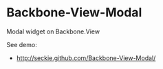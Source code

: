 # Backbone-View-Modal

Modal widget on Backbone.View

See demo:

- http://seckie.github.com/Backbone-View-Modal/
